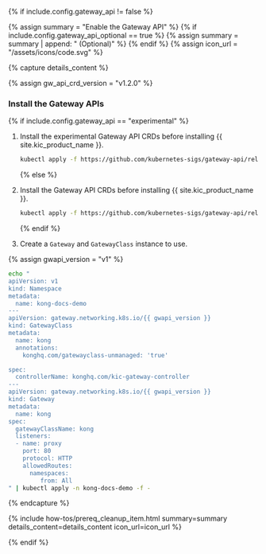 {% if include.config.gateway_api != false %}

{% assign summary = "Enable the Gateway API" %}
  {% if include.config.gateway_api_optional == true %}
  {% assign summary = summary | append: " (Optional)" %}
  {% endif %}
{% assign icon_url = "/assets/icons/code.svg" %}

{% capture details_content %}

{% assign gw_api_crd_version = "v1.2.0" %}

### Install the Gateway APIs

{% if include.config.gateway_api == "experimental" %}

1. Install the experimental Gateway API CRDs before installing {{ site.kic_product_name }}.

   ```bash
   kubectl apply -f https://github.com/kubernetes-sigs/gateway-api/releases/download/{{ gw_api_crd_version}}/experimental-install.yaml
   ```

   {% else %}

1. Install the Gateway API CRDs before installing {{ site.kic_product_name }}.

   <!-- kubectl apply -f https://github.com/kubernetes-sigs/gateway-api/releases/download/{{ gw_api_crd_version}}/standard-install.yaml -->

   ```bash
   kubectl apply -f https://github.com/kubernetes-sigs/gateway-api/releases/download/{{ gw_api_crd_version}}/standard-install.yaml
   ```

   {% endif %}

1. Create a `Gateway` and `GatewayClass` instance to use.

{% assign gwapi_version = "v1" %}

```bash
echo "
apiVersion: v1
kind: Namespace
metadata:
  name: kong-docs-demo
---
apiVersion: gateway.networking.k8s.io/{{ gwapi_version }}
kind: GatewayClass
metadata:
  name: kong
  annotations:
    konghq.com/gatewayclass-unmanaged: 'true'

spec:
  controllerName: konghq.com/kic-gateway-controller
---
apiVersion: gateway.networking.k8s.io/{{ gwapi_version }}
kind: Gateway
metadata:
  name: kong
spec:
  gatewayClassName: kong
  listeners:
  - name: proxy
    port: 80
    protocol: HTTP
    allowedRoutes:
      namespaces:
         from: All
" | kubectl apply -n kong-docs-demo -f -
```

{% endcapture %}

{% include how-tos/prereq_cleanup_item.html summary=summary details_content=details_content icon_url=icon_url %}

{% endif %}
